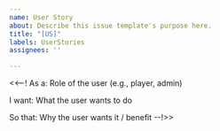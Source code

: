 ```yaml
---
name: User Story
about: Describe this issue template's purpose here.
title: "[US]"
labels: UserStories
assignees: ''

---
```


<<--!
As a: Role of the user (e.g., player, admin)

I want: What the user wants to do

So that: Why the user wants it / benefit
--!>>
